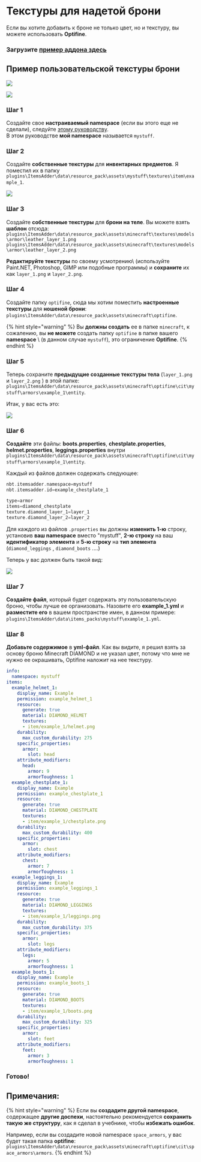 # Текстуры для надетой брони

Если вы хотите добавить к броне не только цвет, но и текстуру, вы можете использовать **Optifine**.

### Загрузите [пример аддона здесь](https://www.spigotmc.org/resources/optifine-example-custom-textured-armor-itemsadder-addon.87846/)

## Пример пользовательской текстуры брони

![](../../../.gitbook/assets/image%20%2823%29.png)

![](../../../.gitbook/assets/image%20%2825%29.png)

### Шаг 1

Создайте свое **настраиваемый namespace** \(если вы этого еще не сделали\), следуйте [этому руководству](../beginners/creating-your-namespace.md).  
В этом руководстве **мой namespace** называется `mystuff`.

### Шаг 2

Создайте **собственные текстуры** для **инвентарных предметов**. Я поместил их в папку 
`plugins\ItemsAdder\data\resource_pack\assets\mystuff\textures\item\example_1`.

![](../../../.gitbook/assets/image%20%2821%29.png)

### Шаг 3

Создайте **собственные текстуры** для **брони на теле**.  Вы можете взять **шаблон** отсюда:  
`plugins\ItemsAdder\data\resource_pack\assets\minecraft\textures\models\armor\leather_layer_1.png`  
`plugins\ItemsAdder\data\resource_pack\assets\minecraft\textures\models\armor\leather_layer_2.png`

**Редактируйте текстуры** по своему усмотрению\\ (используйте Paint.NET, Photoshop, GIMP или подобные программы\) и **сохраните** их как `layer_1.png` и `layer_2.png`.

### Шаг 4

Создайте папку `optifine`, сюда мы хотим поместить **настроенные текстуры** для **ношеной брони**: `plugins\ItemsAdder\data\resource_pack\assets\minecraft\optifine`.

{% hint style="warning" %}
Вы **должны создать** ее в папке `minecraft`, к сожалению, вы **не можете** создать папку `optifine` в папке вашего **namespace** \ (в данном случае `mystuff`\), это ограничение **Optifine**.
{% endhint %}

### Шаг 5

Теперь сохраните **предыдущие созданные текстуры тела** \(`layer_1.png` и `layer_2.png` \) в этой папке: `plugins\ItemsAdder\data\resource_pack\assets\minecraft\optifine\cit\mystuff\armors\example_1\entity`.

Итак, у вас есть это:

![](../../../.gitbook/assets/image%20%2824%29.png)

### Шаг 6

**Создайте** эти файлы: **boots.properties**, **chestplate.properties**, **helmet.properties**, **leggings.properties** внутри `plugins\ItemsAdder\data\resource_pack\assets\minecraft\optifine\cit\mystuff\armors\example_1\entity`.

Каждый из файлов должен содержать следующее:

```elixir
nbt.itemsadder.namespace=mystuff
nbt.itemsadder.id=example_chestplate_1

type=armor
items=diamond_chestplate
texture.diamond_layer_1=layer_1
texture.diamond_layer_2=layer_2
```

Для каждого из файлов `.properties` вы должны **изменить 1-ю** строку, установив **ваш namespace** вместо "mystuff", **2-ю строку** на ваш **идентификатор элемента** и **5-ю строку** на **тип элемента** \(`diamond_leggings` , `diamond_boots` ....\)

Теперь у вас должен быть такой вид:

![](../../../.gitbook/assets/image%20%2826%29.png)

### Шаг 7

**Создайте файл**, который будет содержать эту пользовательскую броню, чтобы лучше ее организовать. Назовите его **example\_1.yml** и **разместите его** в вашем пространстве имен, в данном примере: `plugins\ItemsAdder\data\items_packs\mystuff\example_1.yml`.

### Шаг 8

**Добавьте содержимое** в **yml-файл**. Как вы видите, я решил взять за основу броню Minecraft DIAMOND и не указал цвет, потому что мне не нужно ее окрашивать, Optifine наложит на нее текстуру.

```yaml
info:
  namespace: mystuff
items:
  example_helmet_1:
    display_name: Example
    permission: example_helmet_1
    resource:
      generate: true
      material: DIAMOND_HELMET
      textures:
      - item/example_1/helmet.png
    durability:
      max_custom_durability: 275
    specific_properties:
      armor:
        slot: head
    attribute_modifiers:
      head:
        armor: 9
        armorToughness: 1
  example_chestplate_1:
    display_name: Example
    permission: example_chestplate_1
    resource:
      generate: true
      material: DIAMOND_CHESTPLATE
      textures:
      - item/example_1/chestplate.png
    durability:
      max_custom_durability: 400
    specific_properties:
      armor:
        slot: chest
    attribute_modifiers:
      chest:
        armor: 7
        armorToughness: 1
  example_leggings_1:
    display_name: Example
    permission: example_leggings_1
    resource:
      generate: true
      material: DIAMOND_LEGGINGS
      textures:
      - item/example_1/leggings.png
    durability:
      max_custom_durability: 375
    specific_properties:
      armor:
        slot: legs
    attribute_modifiers:
      legs:
        armor: 5
        armorToughness: 1
  example_boots_1:
    display_name: Example
    permission: example_boots_1
    resource:
      generate: true
      material: DIAMOND_BOOTS
      textures:
      - item/example_1/boots.png
    durability:
      max_custom_durability: 325
    specific_properties:
      armor:
        slot: feet
    attribute_modifiers:
      feet:
        armor: 3
        armorToughness: 1
```

### Готово!

## Примечания:

{% hint style="warning" %}
Если вы **создадите другой namespace**, содержащее **другие доспехи**, настоятельно рекомендуется **сохранить** **такую же структуру**, как я сделал в учебнике, чтобы **избежать ошибок**.

Например, если вы создадите новой namespace `space_armors`, у вас будет такая папка **optifine**: `plugins\ItemsAdder\data\resource_pack\assets\minecraft\optifine\cit\space_armors\armors`.
{% endhint %}

